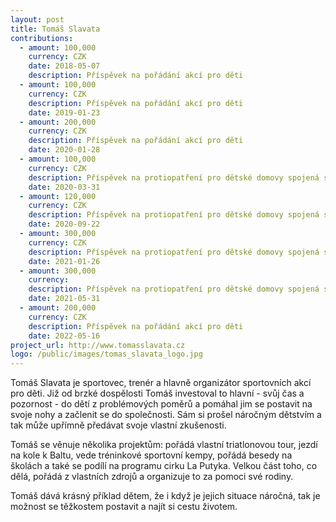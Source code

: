 ```yaml
---
layout: post
title: Tomáš Slavata
contributions:
  - amount: 100,000
    currency: CZK
    date: 2018-05-07
    description: Příspěvek na pořádání akcí pro děti
  - amount: 100,000
    currency: CZK
    description: Příspěvek na pořádání akcí pro děti
    date: 2019-01-23
  - amount: 200,000
    currency: CZK
    description: Příspěvek na pořádání akcí pro děti
    date: 2020-01-28
  - amount: 100,000
    currency: CZK
    description: Příspěvek na protiopatření pro dětské domovy spojená s covid-19
    date: 2020-03-31
  - amount: 120,000
    currency: CZK
    description: Příspěvek na protiopatření pro dětské domovy spojená s covid-19
    date: 2020-09-22
  - amount: 300,000
    currency: CZK
    description: Příspěvek na protiopatření pro dětské domovy spojená s covid-19
    date: 2021-01-26
  - amount: 300,000
    currency:
    description: Příspěvek na protiopatření pro dětské domovy spojená s covid-19
    date: 2021-05-31
  - amount: 200,000
    currency: CZK
    description: Příspěvek na pořádání akcí pro děti
    date: 2022-05-16
project_url: http://www.tomasslavata.cz
logo: /public/images/tomas_slavata_logo.jpg
---
```


Tomáš Slavata je sportovec, trenér a hlavně organizátor sportovních akcí pro děti. Již od brzké dospělosti Tomáš investoval to hlavní - svůj čas a pozornost - do dětí z problémových poměrů a pomáhal jim se postavit na svoje nohy a začlenit se do společnosti. Sám si prošel náročným dětstvím a tak může upřímně předávat svoje vlastní zkušenosti.

Tomáš se věnuje několika projektům: pořádá vlastní triatlonovou tour, jezdí na kole k Baltu, vede tréninkové sportovní kempy, pořádá besedy na školách a také se podílí na programu cirku La Putyka. Velkou část toho, co dělá, pořádá z vlastních zdrojů a organizuje to za pomoci své rodiny.

Tomáš dává krásný příklad dětem, že i když je jejich situace náročná, tak je možnost se těžkostem postavit a najít si cestu životem.
